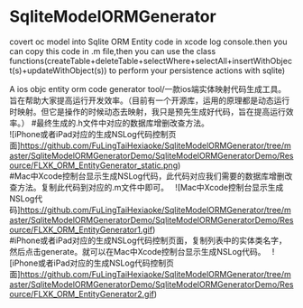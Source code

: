 # SqliteModelORMGenerator
covert oc model into Sqlite ORM Entity code in xcode log console.then you can copy this code in .m file,then you can use the class functions(createTable+deleteTable+selectWhere+selectAll+insertWithObject(s)+updateWithObject(s)) to perform your persistence actions with sqlite)

A ios objc entity orm code generator tool/一款ios端实体映射代码生成工具。旨在帮助大家提高运行开发效率。（目前有一个开源库，运用的原理都是动态运行时映射。但它是操作的时候动态去映射，我只是预先生成好代码，旨在提高运行效率。）
#最终生成的.h文件中对应的数据库增删改查方法。  
![iPhone或者iPad对应的生成NSLog代码控制页面]https://github.com/FuLingTaiHexiaoke/SqliteModelORMGenerator/tree/master/SqliteModelORMGeneratorDemo/SqliteModelORMGeneratorDemo/Resource/FLXK_ORM_EntityGenerator_static.png)  
#Mac中Xcode控制台显示生成NSLog代码，此代码对应我们需要的数据库增删改查方法。复制此代码到对应的.m文件中即可。      
![Mac中Xcode控制台显示生成NSLog代码]https://github.com/FuLingTaiHexiaoke/SqliteModelORMGenerator/tree/master/SqliteModelORMGeneratorDemo/SqliteModelORMGeneratorDemo/Resource/FLXK_ORM_EntityGenerator1.gif)  
#iPhone或者iPad对应的生成NSLog代码控制页面，复制列表中的实体类名字，然后点击generate。就可以在Mac中Xcode控制台显示生成NSLog代码。    
![iPhone或者iPad对应的生成NSLog代码控制页面]https://github.com/FuLingTaiHexiaoke/SqliteModelORMGenerator/tree/master/SqliteModelORMGeneratorDemo/SqliteModelORMGeneratorDemo/Resource/FLXK_ORM_EntityGenerator2.gif)  

